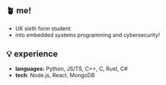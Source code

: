 ## 🪴 me!
- UK sixth form student
- into embedded systems programming and cybersecurity!


## 💡 experience
- **languages:** Python, JS/TS, C++, C, Rust, C#
- **tech**: Node.js, React, MongoDB
